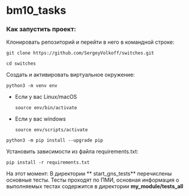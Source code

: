 # bm10_tasks
### Как запустить проект:

Клонировать репозиторий и перейти в него в командной строке:

```
git clone https://github.com/SergeyVolkoff/switches.git
```

```
cd switches
```

Cоздать и активировать виртуальное окружение:

```
python3 -m venv env
```

* Если у вас Linux/macOS

    ```
    source env/bin/activate
    ```

* Если у вас windows

    ```
    source env/scripts/activate
    ```

```
python3 -m pip install --upgrade pip
```

Установить зависимости из файла requirements.txt:

```
pip install -r requirements.txt
```
На этот момент:
В директории ** start_gns_tests** перечислены основные тесты. Тесты проходят по ПМИ, основная информация о выполняемых тестах содержится в директории **my_module/tests_all**
